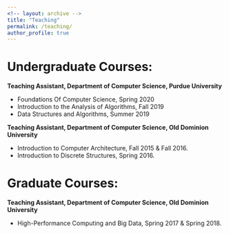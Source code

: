 ```yaml
---
<!-- layout: archive -->
title: "Teaching"
permalink: /teaching/
author_profile: true
---
```


Undergraduate Courses:
======

**Teaching Assistant, Department of Computer Science, Purdue University**

* Foundations Of Computer Science, Spring 2020
* Introduction to the Analysis of Algorithms, Fall 2019
* Data Structures and Algorithms, Summer 2019

**Teaching Assistant, Department of Computer Science, Old Dominion University**

* Introduction to Computer Architecture, Fall 2015 & Fall 2016.
* Introduction to Discrete Structures, Spring 2016.


Graduate Courses:
======
**Teaching Assistant, Department of Computer Science, Old Dominion University**

* High-Performance Computing and Big Data, Spring 2017 & Spring 2018.

